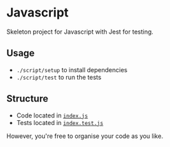 # Javascript

Skeleton project for Javascript with Jest for testing.

## Usage
- `./script/setup` to install dependencies
- `./script/test` to run the tests


## Structure
- Code located in [`index.js`](./src/index.js)
- Tests located in [`index.test.js`](./src/index.test.js)

However, you're free to organise your code as you like. 
